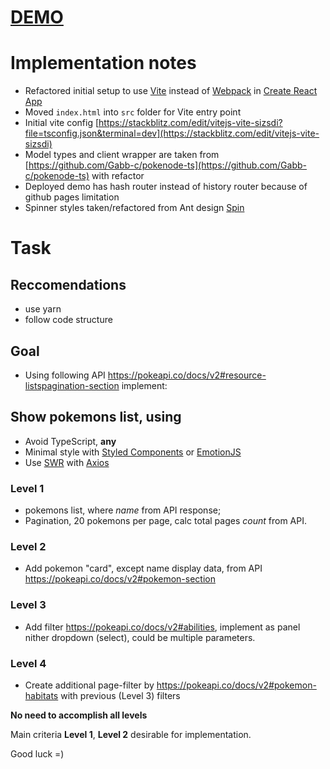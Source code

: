 # [DEMO](https://volodalexey.github.io/test_poketask)

# Implementation notes

- Refactored initial setup to use [Vite](https://vitejs.dev/) instead of [Webpack](https://webpack.js.org/) in [Create React App](https://create-react-app.dev/)
- Moved `index.html` into `src` folder for Vite entry point
- Initial vite config [https://stackblitz.com/edit/vitejs-vite-sizsdi?file=tsconfig.json&terminal=dev](https://stackblitz.com/edit/vitejs-vite-sizsdi)
- Model types and client wrapper are taken from [https://github.com/Gabb-c/pokenode-ts](https://github.com/Gabb-c/pokenode-ts) with refactor
- Deployed demo has hash router instead of history router because of github pages limitation
- Spinner styles taken/refactored from Ant design [Spin](https://ant.design/components/spin)

# Task

## Reccomendations

- use yarn
- follow code structure

## Goal

- Using following API https://pokeapi.co/docs/v2#resource-listspagination-section implement:

## Show pokemons list, using

- Avoid TypeScript, **any**
- Minimal style with [Styled Components](https://styled-components.com/) or [EmotionJS](https://emotion.sh/docs/styled)
- Use [SWR](https://swr.vercel.app/) with [Axios](https://github.com/axios/axios)

### Level 1

- pokemons list, where _name_ from API response;
- Pagination, 20 pokemons per page, calc total pages _count_ from API.

### Level 2

- Add pokemon "card", except name display data, from API https://pokeapi.co/docs/v2#pokemon-section

### Level 3

- Add filter https://pokeapi.co/docs/v2#abilities, implement as panel nither dropdown (select), could be multiple parameters.

### Level 4

- Create additional page-filter by https://pokeapi.co/docs/v2#pokemon-habitats with previous (Level 3) filters

**No need to accomplish all levels**

Main criteria **Level 1**, **Level 2** desirable for implementation.

Good luck =)
